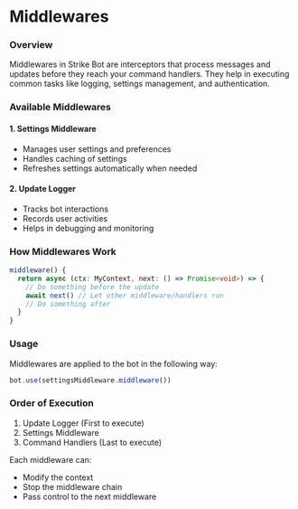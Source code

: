 # Middlewares

### Overview

Middlewares in Strike Bot are interceptors that process messages and updates before they reach your command handlers. They help in executing common tasks like logging, settings management, and authentication.

### Available Middlewares

#### 1. Settings Middleware

* Manages user settings and preferences
* Handles caching of settings
* Refreshes settings automatically when needed

#### 2. Update Logger

* Tracks bot interactions
* Records user activities
* Helps in debugging and monitoring

### How Middlewares Work

```typescript
middleware() {
  return async (ctx: MyContext, next: () => Promise<void>) => {
    // Do something before the update
    await next() // Let other middleware/handlers run
    // Do something after
  }
}
```

### Usage

Middlewares are applied to the bot in the following way:

```typescript
bot.use(settingsMiddleware.middleware())
```

### Order of Execution

1. Update Logger (First to execute)
2. Settings Middleware
3. Command Handlers (Last to execute)

Each middleware can:

* Modify the context
* Stop the middleware chain
* Pass control to the next middleware
